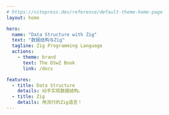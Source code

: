 ```yaml
---
# https://vitepress.dev/reference/default-theme-home-page
layout: home

hero:
  name: "Data Structure with Zig"
  text: "数据结构与Zig"
  tagline: Zig Programming Language
  actions:
    - theme: brand
      text: The DSwZ Book
      link: /docs

features:
  - title: Data Structure
    details: 动手实现数据结构。
  - title: Zig
    details: 用流行的Zig语言！
---
```


